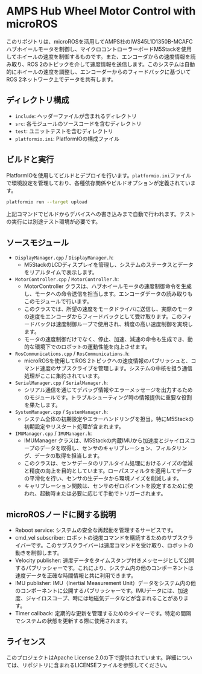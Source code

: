 <!--
  Copyright 2024 Taisyu Shibata

  Licensed under the Apache License, Version 2.0 (the "License");
  you may not use this file except in compliance with the License.
  You may obtain a copy of the License at

       http://www.apache.org/licenses/LICENSE-2.0

  Unless required by applicable law or agreed to in writing, software
  distributed under the License is distributed on an "AS IS" BASIS,
  WITHOUT WARRANTIES OR CONDITIONS OF ANY KIND, either express or implied.
  See the License for the specific language governing permissions and
  limitations under the License.
-->

# AMPS Hub Wheel Motor Control with microROS

このリポジトリは、microROSを活用してAMPS社のIWS45L1D1350B-MCAFCハブホイールモータを制御し、マイクロコントローラーボードM5Stackを使用してホイールの速度を制御するものです。また、エンコーダからの速度情報を読み取り、ROS 2のトピックを介して速度情報を送信します。このシステムは自動的にホイールの速度を調整し、エンコーダーからのフィードバックに基づいてROS 2ネットワーク上でデータを共有します。

## ディレクトリ構成

- `include`: ヘッダーファイルが含まれるディレクトリ
- `src`: 各モジュールのソースコードを含むディレクトリ
- `test`: ユニットテストを含むディレクトリ
- `platformio.ini`: PlatformIOの構成ファイル


## ビルドと実行

PlatformIOを使用してビルドとデプロイを行います。`platformio.ini`ファイルで環境設定を管理しており、各種依存関係やビルドオプションが定義されています。

```bash
platformio run --target upload
```

上記コマンドでビルドからデバイスへの書き込みまで自動で行われます。テストの実行には別途テスト環境が必要です。

## ソースモジュール

- `DisplayManager.cpp` / `DisplayManager.h`:
  - M5StackのLCDディスプレイを管理し、システムのステータスとデータをリアルタイムで表示します。
- `MotorController.cpp` / `MotorController.h`:
  - MotorController クラスは、ハブホイールモータの速度制御命令を生成し、モータへの命令送信を担当します。エンコーダデータの読み取りもこのモジュールで行います。
  - このクラスでは、所望の速度をモータドライバに送信し、実際のモータの速度をエンコーダからフィードバックとして受け取ります。このフィードバックは速度制御ループで使用され、精度の高い速度制御を実現します。
  - モータの速度制御だけでなく、停止、加速、減速の命令も生成でき、動的な環境下でのロボットの運動性能を向上させます。
- `RosCommunications.cpp` / `RosCommunications.h`:
  - microROSを使用してROS 2トピックへの速度情報のパブリッシュと、コマンド速度のサブスクライブを管理します。システムの中核を担う通信処理がここに集約されています。
- `SerialManager.cpp` / `SerialManager.h`:
  - シリアル通信を通じてデバッグ情報やエラーメッセージを出力するためのモジュールです。トラブルシューティング時の情報提供に重要な役割を果たします。
- `SystemManager.cpp` / `SystemManager.h`:
  - システム全体の初期設定やエラーハンドリングを担当。特にM5Stackの初期設定やリスタート処理が含まれます。
- `IMUManager.cpp` / `IMUManager.h`:
  - IMUManager クラスは、M5Stackの内蔵IMUから加速度とジャイロスコープのデータを取得し、センサのキャリブレーション、フィルタリング、データの取得を担当します。
  - このクラスは、センサデータのリアルタイム処理におけるノイズの低減と精度の向上を目的としています。ローパスフィルタを適用してデータの平滑化を行い、センサの生データから環境ノイズを削減します。
  - キャリブレーション関数は、センサのゼロポイントを設定するために使われ、起動時または必要に応じて手動でトリガーされます。  

## microROSノードに関する説明

* Reboot service: システムの安全な再起動を管理するサービスです。
* cmd_vel subscriber: ロボットの速度コマンドを購読するためのサブスクライバーです。このサブスクライバーは速度コマンドを受け取り、ロボットの動きを制御します。
* Velocity publisher: 速度データをタイムスタンプ付きメッセージとして公開するパブリッシャーです。これにより、システム内の他のコンポーネントは速度データを正確な時間情報と共に利用できます。
* IMU publisher: IMU（Inertial Measurement Unit）データをシステム内の他のコンポーネントに公開するパブリッシャーです。IMUデータには、加速度、ジャイロスコープ、時には地磁気データなどが含まれることがあります。
* Timer callback: 定期的な更新を管理するためのタイマーです。特定の間隔でシステムの状態を更新する際に使用されます。

## ライセンス

このプロジェクトはApache License 2.0の下で提供されています。詳細については、リポジトリに含まれるLICENSEファイルを参照してください。